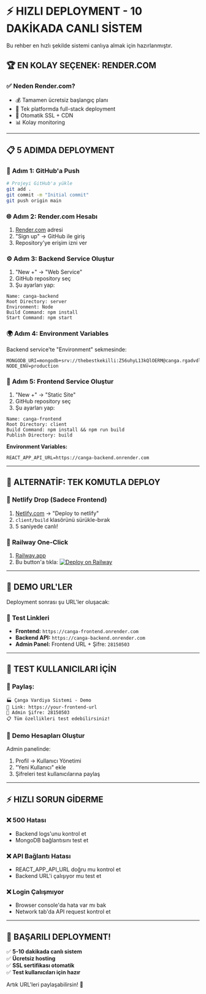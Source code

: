 # ⚡ HIZLI DEPLOYMENT - 10 DAKİKADA CANLI SİSTEM

Bu rehber en hızlı şekilde sistemi canlıya almak için hazırlanmıştır.

## 🏆 **EN KOLAY SEÇENEK: RENDER.COM**

### ✅ **Neden Render.com?**
- 💰 Tamamen ücretsiz başlangıç planı
- 🚀 Tek platformda full-stack deployment
- 🔧 Otomatik SSL + CDN
- 📊 Kolay monitoring

---

## 📋 **5 ADIMDA DEPLOYMENT**

### 🔗 **Adım 1: GitHub'a Push**
```bash
# Projeyi GitHub'a yükle
git add .
git commit -m "Initial commit"
git push origin main
```

### 🌐 **Adım 2: Render.com Hesabı**
1. [Render.com](https://render.com) adresi
2. "Sign up" → GitHub ile giriş
3. Repository'ye erişim izni ver

### ⚙️ **Adım 3: Backend Service Oluştur**
1. "New +" → "Web Service"
2. GitHub repository seç
3. Şu ayarları yap:

```
Name: canga-backend
Root Directory: server
Environment: Node
Build Command: npm install
Start Command: npm start
```

### 🌍 **Adım 4: Environment Variables**
Backend service'te "Environment" sekmesinde:

```
MONGODB_URI=mongodb+srv://thebestkekilli:Z56uhyL13kQlOERM@canga.rgadvdl.mongodb.net/canga
NODE_ENV=production
```

### 🎨 **Adım 5: Frontend Service Oluştur**
1. "New +" → "Static Site"
2. GitHub repository seç
3. Şu ayarları yap:

```
Name: canga-frontend
Root Directory: client
Build Command: npm install && npm run build
Publish Directory: build
```

**Environment Variables:**
```
REACT_APP_API_URL=https://canga-backend.onrender.com
```

---

## 🚀 **ALTERNATİF: TEK KOMUTLA DEPLOY**

### 🎯 **Netlify Drop (Sadece Frontend)**
1. [Netlify.com](https://netlify.com) → "Deploy to netlify"
2. `client/build` klasörünü sürükle-bırak
3. 5 saniyede canlı! 

### 🐳 **Railway One-Click** 
1. [Railway.app](https://railway.app)
2. Bu button'a tıkla: [![Deploy on Railway](https://railway.app/button.svg)](https://railway.app/new/template)

---

## 📱 **DEMO URL'LER**

Deployment sonrası şu URL'ler oluşacak:

### 🔗 **Test Linkleri**
- **Frontend:** `https://canga-frontend.onrender.com` 
- **Backend API:** `https://canga-backend.onrender.com`
- **Admin Panel:** Frontend URL + Şifre: `28150503`

---

## 🎯 **TEST KULLANICILARI İÇİN**

### 👥 **Paylaş:**
```
🏭 Çanga Vardiya Sistemi - Demo
📱 Link: https://your-frontend-url
🔐 Admin Şifre: 28150503
📋 Tüm özellikleri test edebilirsiniz!
```

### 🔧 **Demo Hesapları Oluştur**
Admin panelinde:
1. Profil → Kullanıcı Yönetimi
2. "Yeni Kullanıcı" ekle
3. Şifreleri test kullanıcılarına paylaş

---

## ⚡ **HIZLI SORUN GİDERME**

### ❌ **500 Hatası**
- Backend logs'unu kontrol et
- MongoDB bağlantısını test et

### ❌ **API Bağlantı Hatası**
- REACT_APP_API_URL doğru mu kontrol et
- Backend URL'i çalışıyor mu test et

### ❌ **Login Çalışmıyor**
- Browser console'da hata var mı bak
- Network tab'da API request kontrol et

---

## 🎉 **BAŞARILI DEPLOYMENT!**

✅ **5-10 dakikada canlı sistem**  
✅ **Ücretsiz hosting**  
✅ **SSL sertifikası otomatik**  
✅ **Test kullanıcıları için hazır**

Artık URL'leri paylaşabilirsin! 🚀 